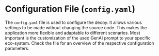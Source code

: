 # Configuration File (`config.yaml`)

The `config.yaml` file is used to configure the decoy. It allows various settings to be made without changing the source code. This makes the application more flexible and adaptable to different scenarios.
Most important is the customization of the used GenAI prompt to your specific eco-system. 
Check the file for an overview of the respective configuration parameters.